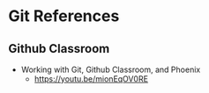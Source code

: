 # Git References

## Github Classroom

- Working with Git, Github Classroom, and Phoenix
	- https://youtu.be/mionEqOV0RE

